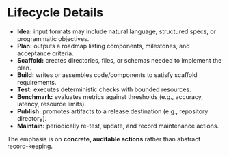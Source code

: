 # Lifecycle Details

- **Idea:** input formats may include natural language, structured specs, or programmatic objectives.
- **Plan:** outputs a roadmap listing components, milestones, and acceptance criteria.
- **Scaffold:** creates directories, files, or schemas needed to implement the plan.
- **Build:** writes or assembles code/components to satisfy scaffold requirements.
- **Test:** executes deterministic checks with bounded resources.
- **Benchmark:** evaluates metrics against thresholds (e.g., accuracy, latency, resource limits).
- **Publish:** promotes artifacts to a release destination (e.g., repository directory).
- **Maintain:** periodically re-test, update, and record maintenance actions.

The emphasis is on **concrete, auditable actions** rather than abstract record-keeping.
